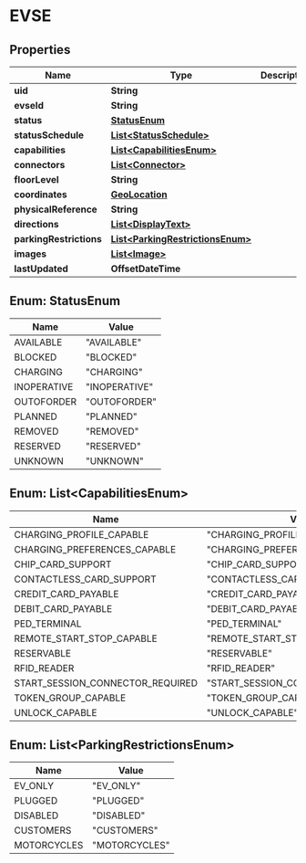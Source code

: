 

# EVSE


## Properties

| Name | Type | Description | Notes |
|------------ | ------------- | ------------- | -------------|
|**uid** | **String** |  |  |
|**evseId** | **String** |  |  [optional] |
|**status** | [**StatusEnum**](#StatusEnum) |  |  |
|**statusSchedule** | [**List&lt;StatusSchedule&gt;**](StatusSchedule.md) |  |  [optional] |
|**capabilities** | [**List&lt;CapabilitiesEnum&gt;**](#List&lt;CapabilitiesEnum&gt;) |  |  [optional] |
|**connectors** | [**List&lt;Connector&gt;**](Connector.md) |  |  |
|**floorLevel** | **String** |  |  [optional] |
|**coordinates** | [**GeoLocation**](GeoLocation.md) |  |  [optional] |
|**physicalReference** | **String** |  |  [optional] |
|**directions** | [**List&lt;DisplayText&gt;**](DisplayText.md) |  |  [optional] |
|**parkingRestrictions** | [**List&lt;ParkingRestrictionsEnum&gt;**](#List&lt;ParkingRestrictionsEnum&gt;) |  |  [optional] |
|**images** | [**List&lt;Image&gt;**](Image.md) |  |  [optional] |
|**lastUpdated** | **OffsetDateTime** |  |  |



## Enum: StatusEnum

| Name | Value |
|---- | -----|
| AVAILABLE | &quot;AVAILABLE&quot; |
| BLOCKED | &quot;BLOCKED&quot; |
| CHARGING | &quot;CHARGING&quot; |
| INOPERATIVE | &quot;INOPERATIVE&quot; |
| OUTOFORDER | &quot;OUTOFORDER&quot; |
| PLANNED | &quot;PLANNED&quot; |
| REMOVED | &quot;REMOVED&quot; |
| RESERVED | &quot;RESERVED&quot; |
| UNKNOWN | &quot;UNKNOWN&quot; |



## Enum: List&lt;CapabilitiesEnum&gt;

| Name | Value |
|---- | -----|
| CHARGING_PROFILE_CAPABLE | &quot;CHARGING_PROFILE_CAPABLE&quot; |
| CHARGING_PREFERENCES_CAPABLE | &quot;CHARGING_PREFERENCES_CAPABLE&quot; |
| CHIP_CARD_SUPPORT | &quot;CHIP_CARD_SUPPORT&quot; |
| CONTACTLESS_CARD_SUPPORT | &quot;CONTACTLESS_CARD_SUPPORT&quot; |
| CREDIT_CARD_PAYABLE | &quot;CREDIT_CARD_PAYABLE&quot; |
| DEBIT_CARD_PAYABLE | &quot;DEBIT_CARD_PAYABLE&quot; |
| PED_TERMINAL | &quot;PED_TERMINAL&quot; |
| REMOTE_START_STOP_CAPABLE | &quot;REMOTE_START_STOP_CAPABLE&quot; |
| RESERVABLE | &quot;RESERVABLE&quot; |
| RFID_READER | &quot;RFID_READER&quot; |
| START_SESSION_CONNECTOR_REQUIRED | &quot;START_SESSION_CONNECTOR_REQUIRED&quot; |
| TOKEN_GROUP_CAPABLE | &quot;TOKEN_GROUP_CAPABLE&quot; |
| UNLOCK_CAPABLE | &quot;UNLOCK_CAPABLE&quot; |



## Enum: List&lt;ParkingRestrictionsEnum&gt;

| Name | Value |
|---- | -----|
| EV_ONLY | &quot;EV_ONLY&quot; |
| PLUGGED | &quot;PLUGGED&quot; |
| DISABLED | &quot;DISABLED&quot; |
| CUSTOMERS | &quot;CUSTOMERS&quot; |
| MOTORCYCLES | &quot;MOTORCYCLES&quot; |



